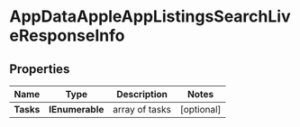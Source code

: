 # AppDataAppleAppListingsSearchLiveResponseInfo


## Properties

| Name | Type | Description | Notes |
|------------ | ------------- | ------------- | -------------|
**Tasks** | **IEnumerable<AppDataAppleAppListingsSearchLiveTaskInfo>** | array of tasks |[optional]|